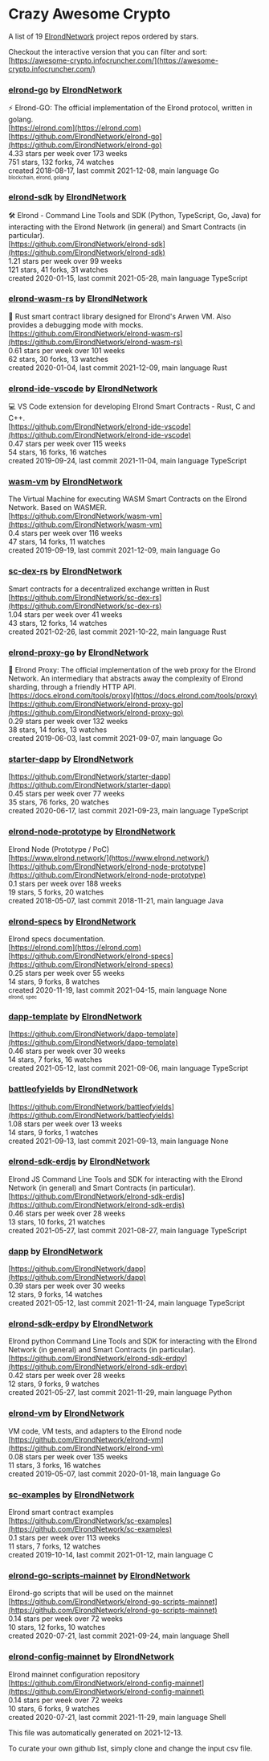 # Crazy Awesome Crypto
A list of 19 [ElrondNetwork](https://github.com/ElrondNetwork) project repos ordered by stars.  

Checkout the interactive version that you can filter and sort: 
[https://awesome-crypto.infocruncher.com/](https://awesome-crypto.infocruncher.com/)  


### [elrond-go](https://github.com/ElrondNetwork/elrond-go) by [ElrondNetwork](https://github.com/ElrondNetwork)  
⚡ Elrond-GO: The official implementation of the Elrond protocol, written in golang.  
[https://elrond.com](https://elrond.com)  
[https://github.com/ElrondNetwork/elrond-go](https://github.com/ElrondNetwork/elrond-go)  
4.33 stars per week over 173 weeks  
751 stars, 132 forks, 74 watches  
created 2018-08-17, last commit 2021-12-08, main language Go  
<sub><sup>blockchain, elrond, golang</sup></sub>


### [elrond-sdk](https://github.com/ElrondNetwork/elrond-sdk) by [ElrondNetwork](https://github.com/ElrondNetwork)  
🛠 Elrond - Command Line Tools and SDK (Python, TypeScript, Go, Java) for interacting with the Elrond Network (in general) and Smart Contracts (in particular).  
[https://github.com/ElrondNetwork/elrond-sdk](https://github.com/ElrondNetwork/elrond-sdk)  
1.21 stars per week over 99 weeks  
121 stars, 41 forks, 31 watches  
created 2020-01-15, last commit 2021-05-28, main language TypeScript  


### [elrond-wasm-rs](https://github.com/ElrondNetwork/elrond-wasm-rs) by [ElrondNetwork](https://github.com/ElrondNetwork)  
🦀 Rust smart contract library designed for Elrond's Arwen VM. Also provides a debugging mode with mocks.  
[https://github.com/ElrondNetwork/elrond-wasm-rs](https://github.com/ElrondNetwork/elrond-wasm-rs)  
0.61 stars per week over 101 weeks  
62 stars, 30 forks, 13 watches  
created 2020-01-04, last commit 2021-12-09, main language Rust  


### [elrond-ide-vscode](https://github.com/ElrondNetwork/elrond-ide-vscode) by [ElrondNetwork](https://github.com/ElrondNetwork)  
💻 VS Code extension for developing Elrond Smart Contracts - Rust, C and C++.  
[https://github.com/ElrondNetwork/elrond-ide-vscode](https://github.com/ElrondNetwork/elrond-ide-vscode)  
0.47 stars per week over 115 weeks  
54 stars, 16 forks, 16 watches  
created 2019-09-24, last commit 2021-11-04, main language TypeScript  


### [wasm-vm](https://github.com/ElrondNetwork/wasm-vm) by [ElrondNetwork](https://github.com/ElrondNetwork)  
The Virtual Machine for executing WASM Smart Contracts on the Elrond Network. Based on WASMER.  
[https://github.com/ElrondNetwork/wasm-vm](https://github.com/ElrondNetwork/wasm-vm)  
0.4 stars per week over 116 weeks  
47 stars, 14 forks, 11 watches  
created 2019-09-19, last commit 2021-12-09, main language Go  


### [sc-dex-rs](https://github.com/ElrondNetwork/sc-dex-rs) by [ElrondNetwork](https://github.com/ElrondNetwork)  
Smart contracts for a decentralized exchange written in Rust  
[https://github.com/ElrondNetwork/sc-dex-rs](https://github.com/ElrondNetwork/sc-dex-rs)  
1.04 stars per week over 41 weeks  
43 stars, 12 forks, 14 watches  
created 2021-02-26, last commit 2021-10-22, main language Rust  


### [elrond-proxy-go](https://github.com/ElrondNetwork/elrond-proxy-go) by [ElrondNetwork](https://github.com/ElrondNetwork)  
🐙 Elrond Proxy: The official implementation of the web proxy for the Elrond Network. An intermediary that abstracts away the complexity of Elrond sharding, through a friendly HTTP API.  
[https://docs.elrond.com/tools/proxy](https://docs.elrond.com/tools/proxy)  
[https://github.com/ElrondNetwork/elrond-proxy-go](https://github.com/ElrondNetwork/elrond-proxy-go)  
0.29 stars per week over 132 weeks  
38 stars, 14 forks, 13 watches  
created 2019-06-03, last commit 2021-09-07, main language Go  


### [starter-dapp](https://github.com/ElrondNetwork/starter-dapp) by [ElrondNetwork](https://github.com/ElrondNetwork)  
  
[https://github.com/ElrondNetwork/starter-dapp](https://github.com/ElrondNetwork/starter-dapp)  
0.45 stars per week over 77 weeks  
35 stars, 76 forks, 20 watches  
created 2020-06-17, last commit 2021-09-23, main language TypeScript  


### [elrond-node-prototype](https://github.com/ElrondNetwork/elrond-node-prototype) by [ElrondNetwork](https://github.com/ElrondNetwork)  
Elrond Node (Prototype / PoC)  
[https://www.elrond.network/](https://www.elrond.network/)  
[https://github.com/ElrondNetwork/elrond-node-prototype](https://github.com/ElrondNetwork/elrond-node-prototype)  
0.1 stars per week over 188 weeks  
19 stars, 5 forks, 20 watches  
created 2018-05-07, last commit 2018-11-21, main language Java  


### [elrond-specs](https://github.com/ElrondNetwork/elrond-specs) by [ElrondNetwork](https://github.com/ElrondNetwork)  
Elrond specs documentation.  
[https://elrond.com](https://elrond.com)  
[https://github.com/ElrondNetwork/elrond-specs](https://github.com/ElrondNetwork/elrond-specs)  
0.25 stars per week over 55 weeks  
14 stars, 9 forks, 8 watches  
created 2020-11-19, last commit 2021-04-15, main language None  
<sub><sup>elrond, spec</sup></sub>


### [dapp-template](https://github.com/ElrondNetwork/dapp-template) by [ElrondNetwork](https://github.com/ElrondNetwork)  
  
[https://github.com/ElrondNetwork/dapp-template](https://github.com/ElrondNetwork/dapp-template)  
0.46 stars per week over 30 weeks  
14 stars, 7 forks, 16 watches  
created 2021-05-12, last commit 2021-09-06, main language TypeScript  


### [battleofyields](https://github.com/ElrondNetwork/battleofyields) by [ElrondNetwork](https://github.com/ElrondNetwork)  
  
[https://github.com/ElrondNetwork/battleofyields](https://github.com/ElrondNetwork/battleofyields)  
1.08 stars per week over 13 weeks  
14 stars, 9 forks, 1 watches  
created 2021-09-13, last commit 2021-09-13, main language None  


### [elrond-sdk-erdjs](https://github.com/ElrondNetwork/elrond-sdk-erdjs) by [ElrondNetwork](https://github.com/ElrondNetwork)  
Elrond JS Command Line Tools and SDK for interacting with the Elrond Network (in general) and Smart Contracts (in particular).  
[https://github.com/ElrondNetwork/elrond-sdk-erdjs](https://github.com/ElrondNetwork/elrond-sdk-erdjs)  
0.46 stars per week over 28 weeks  
13 stars, 10 forks, 21 watches  
created 2021-05-27, last commit 2021-08-27, main language TypeScript  


### [dapp](https://github.com/ElrondNetwork/dapp) by [ElrondNetwork](https://github.com/ElrondNetwork)  
  
[https://github.com/ElrondNetwork/dapp](https://github.com/ElrondNetwork/dapp)  
0.39 stars per week over 30 weeks  
12 stars, 9 forks, 14 watches  
created 2021-05-12, last commit 2021-11-24, main language TypeScript  


### [elrond-sdk-erdpy](https://github.com/ElrondNetwork/elrond-sdk-erdpy) by [ElrondNetwork](https://github.com/ElrondNetwork)  
Elrond python Command Line Tools and SDK for interacting with the Elrond Network (in general) and Smart Contracts (in particular).  
[https://github.com/ElrondNetwork/elrond-sdk-erdpy](https://github.com/ElrondNetwork/elrond-sdk-erdpy)  
0.42 stars per week over 28 weeks  
12 stars, 9 forks, 9 watches  
created 2021-05-27, last commit 2021-11-29, main language Python  


### [elrond-vm](https://github.com/ElrondNetwork/elrond-vm) by [ElrondNetwork](https://github.com/ElrondNetwork)  
VM code, VM tests, and adapters to the Elrond node  
[https://github.com/ElrondNetwork/elrond-vm](https://github.com/ElrondNetwork/elrond-vm)  
0.08 stars per week over 135 weeks  
11 stars, 3 forks, 16 watches  
created 2019-05-07, last commit 2020-01-18, main language Go  


### [sc-examples](https://github.com/ElrondNetwork/sc-examples) by [ElrondNetwork](https://github.com/ElrondNetwork)  
Elrond smart contract examples  
[https://github.com/ElrondNetwork/sc-examples](https://github.com/ElrondNetwork/sc-examples)  
0.1 stars per week over 113 weeks  
11 stars, 7 forks, 12 watches  
created 2019-10-14, last commit 2021-01-12, main language C  


### [elrond-go-scripts-mainnet](https://github.com/ElrondNetwork/elrond-go-scripts-mainnet) by [ElrondNetwork](https://github.com/ElrondNetwork)  
Elrond-go scripts that will be used on the mainnet  
[https://github.com/ElrondNetwork/elrond-go-scripts-mainnet](https://github.com/ElrondNetwork/elrond-go-scripts-mainnet)  
0.14 stars per week over 72 weeks  
10 stars, 12 forks, 10 watches  
created 2020-07-21, last commit 2021-09-24, main language Shell  


### [elrond-config-mainnet](https://github.com/ElrondNetwork/elrond-config-mainnet) by [ElrondNetwork](https://github.com/ElrondNetwork)  
Elrond mainnet configuration repository  
[https://github.com/ElrondNetwork/elrond-config-mainnet](https://github.com/ElrondNetwork/elrond-config-mainnet)  
0.14 stars per week over 72 weeks  
10 stars, 6 forks, 9 watches  
created 2020-07-21, last commit 2021-11-29, main language Shell  


This file was automatically generated on 2021-12-13.  

To curate your own github list, simply clone and change the input csv file.  